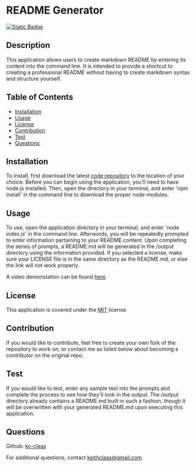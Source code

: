 # README Generator
[![Static Badge](https://img.shields.io/badge/License-MIT-blue)](https://choosealicense.com/licenses/mit/)
## Description
This application allows users to create markdown README by entering its content into the command line. It is intended to provide a shortcut to creating a professional README without having to create markdown syntax and structure yourself.

## Table of Contents
- [Installation](#installation)
- [Usage](#usage)
- [License](#license)
- [Contribution](#contribution)
- [Test](#test)
- [Questions](#questions)

## Installation
To install, first download the latest [code repository](https://github.com/kc-claas/README-generator) to the location of your choice. Before you can begin using the application, you'll need to have node.js installed. Then, open the directory in your terminal, and enter 'npm install' in the command line to download the proper node modules.

## Usage
To use, open the application directory in your terminal, and enter 'node index.js' in the command line. Afterwords, you will be repeatedly prompted to enter information pertaining to your README content. Upon completing the series of prompts, a README.md will be generated in the /output directory using the information provided. If you selected a license, make sure your LICENSE file is in the same directory as the README.md, or else the link will not work properly.

A video demonstation can be found [here](https://drive.google.com/file/d/1fgUILvxERCnN773_eP8ytQrDBr5sVM-j/view).

## License
This application is covered under the [MIT](./LICENSE) license.

## Contribution
If you would like to contribute, feel free to create your own fork of the repository to work on, or contact me as listed below about becoming a contributor on the original repo.

## Test
If you would like to test, enter any sample text into the prompts and complete the process to see how they'll look in the output. The /output directory already contains a README.md built in such a fashion, though it will be overwritten with your generated README.md upon executing this application.

## Questions
Github: [kc-claas](https://github.com/kc-claas)

For additional questions, contact keithclaas@gmail.com
